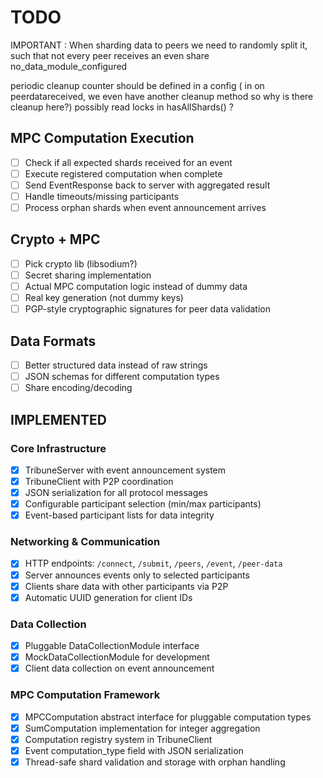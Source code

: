 # TODO

IMPORTANT : When sharding data to peers we need to randomly split it, such that not every peer receives an even share
no_data_module_configured

periodic cleanup counter should be defined in a config  ( in on peerdatareceived, we even have another cleanup method so why is there cleanup here?)
possibly read locks in hasAllShards() ?

## MPC Computation Execution
- [ ] Check if all expected shards received for an event
- [ ] Execute registered computation when complete
- [ ] Send EventResponse back to server with aggregated result
- [ ] Handle timeouts/missing participants
- [ ] Process orphan shards when event announcement arrives

## Crypto + MPC
- [ ] Pick crypto lib (libsodium?)
- [ ] Secret sharing implementation  
- [ ] Actual MPC computation logic instead of dummy data
- [ ] Real key generation (not dummy keys)
- [ ] PGP-style cryptographic signatures for peer data validation

## Data Formats
- [ ] Better structured data instead of raw strings
- [ ] JSON schemas for different computation types
- [ ] Share encoding/decoding

## IMPLEMENTED

### Core Infrastructure
- [x] TribuneServer with event announcement system
- [x] TribuneClient with P2P coordination
- [x] JSON serialization for all protocol messages
- [x] Configurable participant selection (min/max participants)
- [x] Event-based participant lists for data integrity

### Networking & Communication  
- [x] HTTP endpoints: `/connect`, `/submit`, `/peers`, `/event`, `/peer-data`
- [x] Server announces events only to selected participants
- [x] Clients share data with other participants via P2P
- [x] Automatic UUID generation for client IDs

### Data Collection
- [x] Pluggable DataCollectionModule interface
- [x] MockDataCollectionModule for development
- [x] Client data collection on event announcement

### MPC Computation Framework
- [x] MPCComputation abstract interface for pluggable computation types
- [x] SumComputation implementation for integer aggregation
- [x] Computation registry system in TribuneClient
- [x] Event computation_type field with JSON serialization
- [x] Thread-safe shard validation and storage with orphan handling
